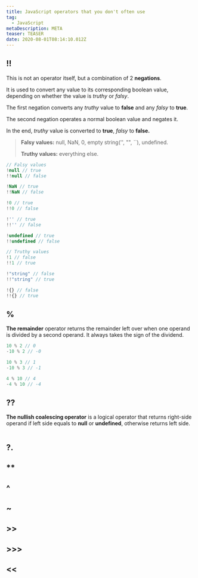 ```yaml
---
title: JavaScript operators that you don't often use
tag:
  - JavaScript
metaDescription: META
teaser: TEASER
date: 2020-08-01T08:14:10.012Z
---
```

## !!

This is not an operator itself, but a combination of 2 **negations**. 

It is used to convert any value to its corresponding boolean value, depending on whether the value is *truthy* or *falsy*.

The first negation converts any *truthy* value to **false** and any *falsy* to **true**.

The second negation operates a normal boolean value and negates it.

In the end, *truthy* value is converted to **true**, *falsy* to **false.**

> **Falsy values:** null, NaN, 0, empty string('', "", \`\`), undefined.
>
> **Truthy values:** everything else.

```javascript
// Falsy values
!null // true
!!null // false

!NaN // true
!!NaN // false

!0 // true
!!0 // false

!'' // true
!!'' // false

!undefined // true
!!undefined // false

// Truthy values
!1 // false
!!1 // true

!"string" // false
!!"string" // true

!{} // false
!!{} // true
```

## %

**The remainder** operator returns the remainder left over when one operand is divided by a second operand. It always takes the sign of the dividend.

```javascript
10 % 2 // 0
-10 % 2 // -0

10 % 3 // 1
-10 % 3 // -1

4 % 10 // 4
-4 % 10 // -4
```

## ??

**The nullish coalescing operator** is a logical operator that returns right-side operand if left side equals to **null** or **undefined**, otherwise returns left side.

```javascript

```

## ?.

## \*\*

## ^

## ~

## \>>

## \>>>

## <<